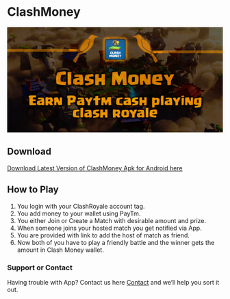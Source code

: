 
# ClashMoney
![ClashMoney](https://raw.githubusercontent.com/keshavbhatt/clashmoney/master/clashmoney_banner_2.png)

## Download
[Download Latest Version of ClashMoney Apk for Android here](http://ktechpit.com/rapi)

## How to Play
1. You login with your ClashRoyale account tag.
2. You add money to your wallet using PayTm.
3. You either Join or Create a Match with desirable amount and prize.
4. When someone joins your hosted match you get notified via App.
5. You are provided with link to add the host of match as friend.
6. Now both of you have to play a friendly battle and the winner gets the amount in Clash Money wallet.

### Support or Contact
Having trouble with App? Contact us here [Contact](mailto:keshavnrj@gmail.com) and we’ll help you sort it out.
